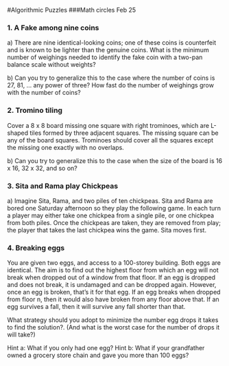 #Algorithmic Puzzles
###Math circles Feb 25 

### 1. A Fake among nine coins 
a) There are nine identical-looking coins; one of these coins is counterfeit and is known to be lighter than the genuine coins. What is the minimum number of weighings needed to identify the fake coin with a two-pan balance scale without weights?

b) Can you try to generalize this to the case where the number of coins is 27, 81, ... any power of three? How fast do the number of weighings grow with the number of coins? 


### 2. Tromino tiling
Cover a 8 x 8 board missing one square with right trominoes, which
are L-shaped tiles formed by three adjacent squares. The missing square can be any
of the board squares. Trominoes should cover all the squares except the missing one
exactly with no overlaps.

b) Can you try to generalize this to the case when the size of the board is 16 x 16, 32 x 32, and so on?  

### 3. Sita and Rama play Chickpeas
a) Imagine Sita, Rama, and two piles of ten chickpeas. Sita and Rama are bored one
Saturday afternoon so they play the following game. In each turn a player
may either take one chickpea from a single pile, or one chickpea from both piles. Once
the chickpeas are taken, they are removed from play; the player that takes the last
chickpea wins the game. Sita moves first.

### 4. Breaking eggs 
You are given two eggs, and access to a 100-storey building. Both eggs are identical. The aim is to find out the highest floor from which an egg will not break when dropped out of a window from that floor. If an egg is dropped and does not break, it is undamaged and can be dropped again. However, once an egg is broken, that’s it for that egg. If an egg breaks when dropped from floor n, then it would also have broken from any floor above that. If an egg survives a fall, then it will survive any fall shorter than that.

What strategy should you adopt to minimize the number egg drops it takes to find the solution?. (And what is the worst case for the number of drops it will take?)

Hint a: What if you only had one egg? 
Hint b: What if your grandfather owned a grocery store chain and gave you more than 100 eggs? 
